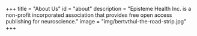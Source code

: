 +++
title = "About Us"
id = "about"
description = "Episteme Health Inc. is a non-profit incorporated association that provides free open access publishing for neuroscience."
image = "img/bertvthul-the-road-strip.jpg"
+++
